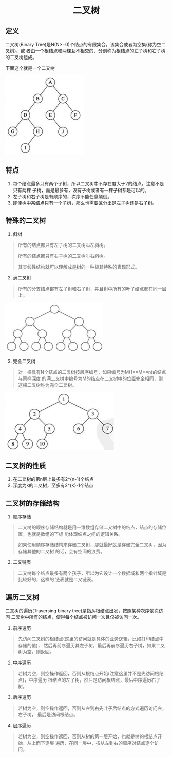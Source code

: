 # <center> 二叉树
## 定义
二叉树(Binary Tree)是N(N>=0)个结点的有限集合，该集合或者为空集(称为空二叉树)，或
者由一个根结点和两棵互不相交的、分别称为根结点的左子树和右子树的二叉树组成。

下面这个就是一个二叉树

![二叉树](./images/binary_tree.png)

## 特点
1. 每个结点最多只有两个子树，所以二叉树中不存在度大于2的结点。注意不是只有两棵
子树，而是最多有，没有子树或者有一棵子树都是可以的。
2. 左子树和右子树是有顺序的，次序不能任意颠倒。
3. 即便树中某结点只有一个子树，那么也需要区分出是左子树还是右子树。

## 特殊的二叉树
1. 斜树
> 所有的结点都只有左子树的二叉树叫左斜树。
> 
> 所有的结点都只有右子树的二叉树叫右斜树。
> 
> 其实线性结构就可以理解成是树的一种极其特殊的表现形式。

2. 满二叉树
> 所有的分支结点都有左子树和右子树，并且树中所有的叶子结点都在同一层上。

![满二叉树](./images/man_binary_tree.png)

3. 完全二叉树
> 对一棵具有N个结点的二叉树按层序编号，如果编号为M(1<=M<=n)的结点与同样深度
> 的满二叉树中编号为M的结点在二叉树中的位置完全相同，则这棵二叉树称为完全二叉树。

![完全二叉树](./images/wan_quan_binary_tree.png) 

## 二叉树的性质
1. 在二叉树的第n层上最多有2^{n-1}个结点
2. 深度为k的二叉树，至多有2^{k}-1个结点


## 二叉树的存储结构
1. 顺序存储
> 二叉树的顺序存储结构就是用一维数组存储二叉树中的结点，结点的存储位置，也就是数组的下标
> 能体现结点之间的逻辑关系。
> 
> 如果使用顺序存储结构来存储二叉树，那就最好就是存储完全二叉树，因为存储其他的二叉树
> 的话，会有空间的浪费。
> 
2. 二叉链表
> 二叉树每个结点最多有两个孩子，所以为它设计一个数据域和两个指针域是比较好的，这样的
> 链表就是二叉链表。
> 

## 遍历二叉树
二叉树的遍历(Traversing binary tree)是指从根结点出发，按照某种次序依次访问
二叉树中所有的结点，使得每个结点被访问一次且仅被访问一次。

1. 前序遍历
> 先访问二叉树的根结点(这里的访问就是具体的业务逻辑，比如打印结点中存储的值)，
> 然后再前序遍历其左子树，最后再前序遍历右子树，如果二叉树为空，则返回。
> 
2. 中序遍历
> 若树为空，则空操作返回，否则从根结点开始(注意这里并不是先访问根结点)，中序遍历
> 根结点的左子树，然后是访问根结点，最后中序遍历右子树。
> 
3. 后序遍历
> 若树为空，则空操作返回，否则从左到右先叶子后结点的方式遍历访问左，右子树，
> 最后是访问根结点。
> 
4. 层序遍历
>  若树为空，则空操作返回，否则从树的第一层开始，也就是树的根结点开始，从上而下逐层
> 遍历，在同一层中，按从左到右的顺序对结点逐个访问。